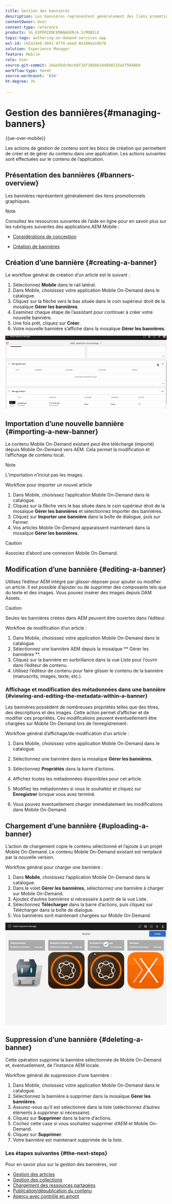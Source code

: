 ```yaml
---
title: Gestion des bannières
description: Les bannières représentent généralement des liens promotionnels graphiques. Consultez cette page pour en savoir plus.
contentOwner: User
content-type: reference
products: SG_EXPERIENCEMANAGER/6.5/MOBILE
topic-tags: authoring-on-demand-services-app
exl-id: c65a24e6-3041-4774-aeed-8e188ea19b78
solution: Experience Manager
feature: Mobile
role: User
source-git-commit: 2dae56dc9ec66f1bf36bbb24d6b0315a5f5040bb
workflow-type: tm+mt
source-wordcount: '634'
ht-degree: 3%

---
```


# Gestion des bannières{#managing-banners}

{{ue-over-mobile}}

Les actions de gestion de contenu sont les blocs de création qui permettent de créer et de gérer du contenu dans une application. Les actions suivantes sont effectuées sur le contenu de l’application.

## Présentation des bannières {#banners-overview}

Les bannières représentent généralement des liens promotionnels graphiques.

>[!NOTE]
>
>Consultez les ressources suivantes de l’aide en ligne pour en savoir plus sur les rubriques suivantes des applications AEM Mobile :
>
>* [Considérations de conception](https://helpx.adobe.com/digital-publishing-solution/help/design-app.html)
>
>* [Création de bannières](https://helpx.adobe.com/digital-publishing-solution/help/creating-banners.html)
>

## Création d’une bannière {#creating-a-banner}

Le workflow général de création d’un article est le suivant :

1. Sélectionnez **Mobile** dans le rail latéral.
1. Dans Mobile, choisissez votre application Mobile On-Demand dans le catalogue.
1. Cliquez sur la flèche vers le bas située dans le coin supérieur droit de la mosaïque **Gérer les bannières**.
1. Examinez chaque étape de l’assistant pour continuer à créer votre nouvelle bannière.
1. Une fois prêt, cliquez sur **Créer**.
1. Votre nouvelle bannière s’affiche dans la mosaïque **Gérer les bannières**.

![chlimage_1-6](assets/chlimage_1-6.gif)

## Importation d’une nouvelle bannière {#importing-a-new-banner}

Le contenu Mobile On-Demand existant peut être téléchargé (importé) depuis Mobile On-Demand vers AEM. Cela permet la modification et l’affichage de contenu local.

>[!NOTE]
>
>L’importation n’inclut pas les images.

Workflow pour importer un nouvel article

1. Dans Mobile, choisissez l’application Mobile On-Demand dans le catalogue.
1. Cliquez sur la flèche vers le bas située dans le coin supérieur droit de la mosaïque **Gérer les bannières** et sélectionnez Importer des bannières.
1. Cliquez sur **Importer une bannière** dans la boîte de dialogue, puis sur Fermer.
1. Vos articles Mobile On-Demand apparaissent maintenant dans la mosaïque **Gérer les bannières**.

>[!CAUTION]
>
>Associez d’abord une connexion Mobile On-Demand.

## Modification d’une bannière {#editing-a-banner}

Utilisez l’éditeur AEM intégré par glisser-déposer pour ajouter ou modifier un article. Il est possible d’ajouter ou de supprimer des composants tels que du texte et des images. Vous pouvez insérer des images depuis DAM Assets.

>[!CAUTION]
>
>Seules les bannières créées dans AEM peuvent être ouvertes dans l’éditeur.

Workflow de modification d’un article :

1. Dans Mobile, choisissez votre application Mobile On-Demand dans le catalogue.
1. Sélectionnez une bannière AEM depuis la mosaïque ** Gérer les bannières **.
1. Cliquez sur la bannière en surbrillance dans la vue Liste pour l’ouvrir dans l’éditeur de contenu.
1. Utilisez l’éditeur de contenu pour faire glisser le contenu de la bannière (manuscrits, images, texte, etc.).

### Affichage et modification des métadonnées dans une bannière {#viewing-and-editing-the-metadata-within-a-banner}

Les bannières possèdent de nombreuses propriétés telles que des titres, des descriptions et des images. Cette action permet d’afficher et de modifier ces propriétés. Ces modifications peuvent éventuellement être chargées sur Mobile On-Demand lors de l’enregistrement.

Workflow général d’affichage/de modification d’un article :

1. Dans Mobile, choisissez votre application Mobile On-Demand dans le catalogue.
1. Sélectionnez une bannière dans la mosaïque **Gérer les bannières**.

1. Sélectionnez **Propriétés** dans la barre d’actions.
1. Affichez toutes les métadonnées disponibles pour cet article.
1. Modifiez les métadonnées si vous le souhaitez et cliquez sur **Enregistrer** lorsque vous avez terminé.
1. Vous pouvez éventuellement charger immédiatement les modifications dans Mobile On-Demand.

## Chargement d’une bannière {#uploading-a-banner}

L’action de chargement copie le contenu sélectionné et l’ajoute à un projet Mobile On-Demand. Le contenu Mobile On-Demand existant est remplacé par la nouvelle version.

Workflow général pour charger une bannière :

1. Dans **Mobile**, choisissez l’application Mobile On-Demand dans le catalogue.
1. Dans le volet **Gérer les bannières**, sélectionnez une bannière à charger sur Mobile On-Demand.
1. Ajoutez d’autres bannières si nécessaire à partir de la vue Liste.
1. Sélectionnez **Télécharger** dans la barre d’actions, puis cliquez sur Télécharger dans la boîte de dialogue.
1. Vos bannières sont maintenant chargées sur Mobile On-Demand.

![chlimage_1-7](assets/chlimage_1-7.gif)

## Suppression d’une bannière {#deleting-a-banner}

Cette opération supprime la bannière sélectionnée de Mobile On-Demand et, éventuellement, de l’instance AEM locale.

Workflow général de suppression d’une bannière :

1. Dans Mobile, choisissez votre application Mobile On-Demand dans le catalogue.
1. Sélectionnez la bannière à supprimer dans la mosaïque **Gérer les bannières**.
1. Assurez-vous qu’il est sélectionné dans la liste (sélectionnez d’autres éléments à supprimer si nécessaire).
1. Cliquez sur **Supprimer** dans la barre d’actions.
1. Cochez cette case si vous souhaitez supprimer d’AEM et Mobile On-Demand.
1. Cliquez sur **Supprimer**.
1. Votre bannière est maintenant supprimée de la liste.

### Les étapes suivantes {#the-next-steps}

Pour en savoir plus sur la gestion des bannières, voir

* [Gestion des articles](/help/mobile/mobile-on-demand-managing-articles.md)
* [Gestion des collections](/help/mobile/mobile-on-demand-managing-collections.md)
* [Chargement des ressources partagées](/help/mobile/mobile-on-demand-shared-resources.md)
* [Publication/dépublication du contenu](/help/mobile/mobile-on-demand-publishing-unpublishing.md)
* [Aperçu avec contrôle en amont](/help/mobile/aem-mobile-manage-ondemand-services.md)
